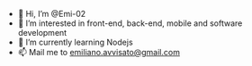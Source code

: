 - 👋 Hi, I’m @Emi-02
- 👀 I’m interested in front-end, back-end, mobile and software development
- 🌱 I’m currently learning Nodejs
- 📫 Mail me to emiliano.avvisato@gmail.com

<!---
Emi-02/Emi-02 is a ✨ special ✨ repository because its `README.md` (this file) appears on your GitHub profile.
You can click the Preview link to take a look at your changes.
--->

